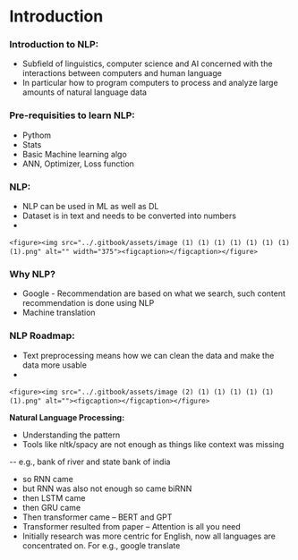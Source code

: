 # Introduction

### Introduction to NLP:

* Subfield of linguistics, computer science and AI concerned with the interactions between computers and human language
* In particular how to program computers to process and analyze large amounts of natural language data

### Pre-requisities to learn NLP:

* Pythom
* Stats
* Basic Machine learning algo
* ANN, Optimizer, Loss function

### NLP:

* NLP can be used in ML as well as DL
* Dataset is in text and needs to be converted into numbers
*

    <figure><img src="../.gitbook/assets/image (1) (1) (1) (1) (1) (1) (1) (1).png" alt="" width="375"><figcaption></figcaption></figure>

### Why NLP?

* Google - Recommendation are based on what we search, such content recommendation is done using NLP
* Machine translation



### NLP Roadmap:

* Text preprocessing means how we can clean the data and make the data more usable
*

    <figure><img src="../.gitbook/assets/image (2) (1) (1) (1) (1) (1) (1).png" alt=""><figcaption></figcaption></figure>

**Natural Language Processing:**

* Understanding the pattern
* Tools like nltk/spacy are not enough as things like context was missing

&#x20;     \-- e.g., bank of river and state bank of india

* so RNN came
* but RNN was also not enough so came biRNN
* then LSTM came
* then GRU came
* Then transformer came – BERT and GPT
* Transformer resulted from paper – Attention is all you need
* Initially research was more centric for English, now all languages are concentrated on. For e.g., google translate











